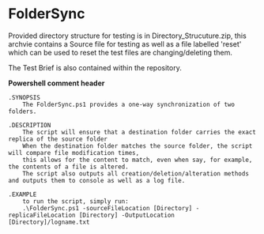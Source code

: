 # FolderSync

Provided directory structure for testing is in Directory_Strucuture.zip, this archvie contains a Source file for testing as well as a file labelled 'reset' which can be used to reset the test files are changing/deleting them.

The Test Brief is also contained within the repository.


**Powershell comment header**


    .SYNOPSIS
        The FolderSync.ps1 provides a one-way synchronization of two folders.

    .DESCRIPTION
        The script will ensure that a destination folder carries the exact replica of the source folder
        When the destination folder matches the source folder, the script will compare file modification times,
        this allows for the content to match, even when say, for example, the contents of a file is altered.
        The script also outputs all creation/deletion/alteration methods and outputs them to console as well as a log file.

    .EXAMPLE
        to run the script, simply run:
        .\FolderSync.ps1 -sourceFileLocation [Directory] -replicaFileLocation [Directory] -OutputLocation [Directory]/logname.txt
